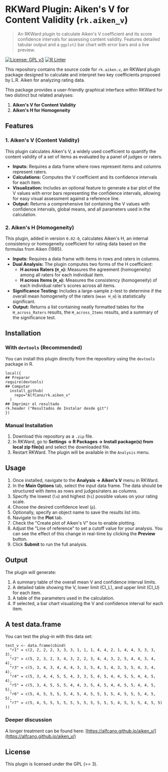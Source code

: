 # RKWard Plugin: Aiken's V for Content Validity (`rk.aiken_v`)

> An RKWard plugin to calculate Aiken's V coefficient and its score confidence intervals for assessing content validity. Features detailed tabular output and a `ggplot2` bar chart with error bars and a live preview.

[![License: GPL v3](https://img.shields.io/badge/License-GPL%20v3-blue.svg)](https://www.gnu.org/licenses/gpl-3.0)
[![R Linter](https://github.com/AlfCano/rk.aiken_v/actions/workflows/lintr.yml/badge.svg)](https://github.com/AlfCano/rk.aiken_v/actions/workflows/lintr.yml)

This repository contains the source code for `rk.aiken.v`, an RKWard plugin package designed to calculate and interpret two key coefficients proposed by L.R. Aiken for analyzing rating data.

This package provides a user-friendly graphical interface within RKWard for two distinct but related analyses:

1.  **Aiken's V for Content Validity**
2.  **Aiken's H for Homogeneity**

## Features

### 1. Aiken's V (Content Validity)

This plugin calculates Aiken's V, a widely used coefficient to quantify the content validity of a set of items as evaluated by a panel of judges or raters.

-   **Inputs:** Requires a data frame where rows represent items and columns represent raters.
-   **Calculations:** Computes the V coefficient and its confidence intervals for each item.
-   **Visualization:** Includes an optional feature to generate a bar plot of the V values with error bars representing the confidence intervals, allowing for easy visual assessment against a reference line.
-   **Output:** Returns a comprehensive list containing the V values with confidence intervals, global means, and all parameters used in the calculation.

### 2. Aiken's H (Homogeneity)

This plugin, added in version `0.02-0`, calculates Aiken's H, an internal consistency or homogeneity coefficient for rating data based on the formulas from Aiken (1985).

-   **Inputs:** Requires a data frame with items in rows and raters in columns.
-   **Dual Analysis:** The plugin computes two forms of the H coefficient:
    -   **H across Raters (`H_n`):** Measures the agreement (homogeneity) among all raters for each individual item.
    -   **H across Items (`H_m`):** Measures the consistency (homogeneity) of each individual rater's scores across all items.
-   **Significance Testing:** Includes a large-sample z-test to determine if the overall mean homogeneity of the raters (`mean H_m`) is statistically significant.
-   **Output:** Returns a list containing neatly formatted tables for the `H_across_Raters` results, the `H_across_Items` results, and a summary of the significance test.

## Installation

### With `devtools` (Recommended)
You can install this plugin directly from the repository using the `devtools` package in R.

```
local({
## Preparar
require(devtools)
## Computar
  install_github(
    repo="AlfCano/rk.aiken_v"
  )
## Imprimir el resultado
rk.header ("Resultados de Instalar desde git")
})
```

### Manual Installation
1.  Download this repository as a `.zip` file.
2.  In RKWard, go to **Settings -> R Packages -> Install package(s) from local zip file(s)** and select the downloaded file.
3.  Restart RKWard. The plugin will be available in the `Analysis` menu.

## Usage

1.  Once installed, navigate to the **Analysis -> Aiken's V** menu in RKWard.
2.  In the **Main Options** tab, select the input data frame. The data should be structured with items as rows and judges/raters as columns.
3.  Specify the lowest (`lo`) and highest (`hi`) possible values on your rating scale.
4.  Choose the desired confidence level (`p`).
5.  Optionally, specify an object name to save the results list into.
6.  Navigate to the **Plot** tab.
7.  Check the "Create plot of Aiken's V" box to enable plotting.
8.  Adjust the "Line of reference" to set a cutoff value for your analysis. You can see the effect of this change in real-time by clicking the **Preview** button.
9.  Click **Submit** to run the full analysis.

## Output

The plugin will generate:
1.  A summary table of the overall mean V and confidence interval limits.
2.  A detailed table showing the V, lower limit (CI_L), and upper limit (CI_U) for each item.
3.  A table of the parameters used in the calculation.
4.  If selected, a bar chart visualizing the V and confidence interval for each item.

## A test data.frame

You can test the plug-in with this data set:

```
test_v <- data.frame(cbind(
  "r1" = c(2, 2, 2, 2, 3, 3, 3, 1, 1, 1, 4, 4, 2, 1, 4, 4, 3, 3, 3, 3),
  "r2" = c(5, 2, 3, 2, 3, 4, 3, 2, 2, 3, 4, 4, 3, 2, 5, 4, 4, 3, 4, 4),
  "r3" = c(5, 3, 4, 3, 4, 4, 4, 3, 3, 5, 4, 5, 4, 3, 5, 5, 4, 3, 4, 4),
  "r4" = c(5, 3, 4, 4, 5, 5, 4, 3, 3, 5, 4, 5, 4, 4, 5, 5, 4, 4, 5, 4),
  "r5" = c(5, 3, 4, 5, 5, 5, 4, 4, 3, 5, 4, 5, 4, 4, 5, 5, 4, 4, 5, 5),
  "r6" = c(5, 4, 5, 5, 5, 5, 4, 5, 4, 5, 5, 5, 5, 4, 5, 5, 5, 4, 5, 5),
  "r7" = c(5, 4, 5, 5, 5, 5, 5, 5, 5, 5, 5, 5, 5, 4, 5, 5, 5, 4, 5, 5)
))
```

### Deeper discussion

A longer treatment can be found here: [https://alfcano.github.io/aiken_v/](https://alfcano.github.io/aiken_v/)


## License

This plugin is licensed under the GPL (>= 3).

